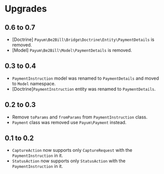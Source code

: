 # Upgrades

## 0.6 to 0.7

* [Doctrine] `Payum\Be2Bill\Bridge\Doctrine\Entity\PaymentDetails` is removed.
* [Model] `Payum\Be2Bill\Model\PaymentDetails` is removed.

## 0.3 to 0.4

* `PaymentInstruction` model was renamed to `PaymentDetails` and moved to `Model` namespace.
* [Doctrine]`PaymentInstruction` entity was renamed to `PaymentDetails`.

## 0.2 to 0.3

* Remove `toParams` and `fromParams` from `PaymentInstruction` class.
* `Payment` class was removed use `Payum\Payment` instead.

## 0.1 to 0.2

* `CaptureAction` now supports only `CaptureRequest` with the `PaymentInstruction` in it.
* `StatusAction` now supports only `StatusAction` with the `PaymentInstruction` in it.